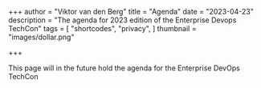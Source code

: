 +++
author = "Viktor van den Berg"
title = "Agenda"
date = "2023-04-23"
description = "The agenda for 2023 edition of the Enterprise Devops TechCon"
tags = [
    "shortcodes",
    "privacy",
]
thumbnail = "images/dollar.png"

+++

This page will in the future hold the agenda for the Enterprise DevOps TechCon

